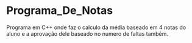 # Programa_De_Notas
 Programa em C++ onde faz o calculo da média baseado em 4 notas do aluno e a aprovação dele baseado no numero de faltas também. 
